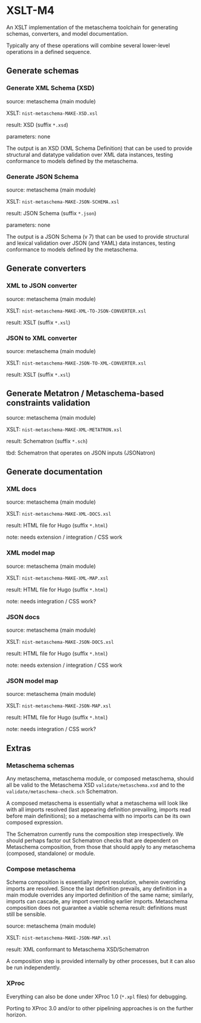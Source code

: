 # XSLT-M4

An XSLT implementation of the metaschema toolchain for generating schemas, converters, and model documentation.

Typically any of these operations will combine several lower-level operations in a defined sequence.

## Generate schemas

### Generate XML Schema (XSD)

source: metaschema (main module)

XSLT: `nist-metaschema-MAKE-XSD.xsl`

result: XSD (suffix `*.xsd`)

parameters: none

The output is an XSD (XML Schema Definition) that can be used to provide structural and datatype validation over XML data instances, testing conformance to models defined by the metaschema.

### Generate JSON Schema

source: metaschema (main module)

XSLT: `nist-metaschema-MAKE-JSON-SCHEMA.xsl`

result: JSON Schema (suffix `*.json`)

parameters: none

The output is a JSON Schema (v 7) that can be used to provide structural and lexical validation over JSON (and YAML) data instances, testing conformance to models defined by the metaschema.

## Generate converters

### XML to JSON converter

source: metaschema (main module)

XSLT: `nist-metaschema-MAKE-XML-TO-JSON-CONVERTER.xsl`

result: XSLT (suffix `*.xsl`)

### JSON to XML converter

source: metaschema (main module)

XSLT: `nist-metaschema-MAKE-JSON-TO-XML-CONVERTER.xsl`

result: XSLT (suffix `*.xsl`)

## Generate Metatron / Metaschema-based constraints validation

source: metaschema (main module)

XSLT: `nist-metaschema-MAKE-XML-METATRON.xsl`

result: Schematron (suffix `*.sch`)

tbd: Schematron that operates on JSON inputs (JSONatron)

## Generate documentation

### XML docs

source: metaschema (main module)

XSLT: `nist-metaschema-MAKE-XML-DOCS.xsl`

result: HTML file for Hugo (suffix `*.html`)

note: needs extension / integration / CSS work

### XML model map

source: metaschema (main module)

XSLT: `nist-metaschema-MAKE-XML-MAP.xsl`

result: HTML file for Hugo (suffix `*.html`)

note: needs integration / CSS work?

### JSON docs

source: metaschema (main module)

XSLT: `nist-metaschema-MAKE-JSON-DOCS.xsl`

result: HTML file for Hugo (suffix `*.html`)

note: needs extension / integration / CSS work

### JSON model map

source: metaschema (main module)

XSLT: `nist-metaschema-MAKE-JSON-MAP.xsl`

result: HTML file for Hugo (suffix `*.html`)

note: needs integration / CSS work?

## Extras

### Metaschema schemas

Any metaschema, metaschema module, or composed metaschema, should all be valid to the Metaschema XSD `validate/metaschema.xsd` and to the `validate/metaschema-check.sch` Schematron.

A composed metaschema is essentially what a metaschema will look like with all imports resolved (last appearing definition prevailing, imports read before main definitions); so a metaschema with no imports can be its own composed expression.

The Schematron currently runs the composition step irrespectively. We should perhaps factor out Schematron checks that are dependent on Metaschema composition, from those that should apply to any metaschema (composed, standalone) or module.

### Compose metaschema

Schema composition is essentially import resolution, wherein overriding imports are resolved. Since the last definition prevails, any definition in a main module overrides any imported definition of the same name; similarly, imports can cascade, any import overriding earlier imports. Metaschema composition does not guarantee a viable schema result: definitions must still be sensible.

source: metaschema (main module)

XSLT: `nist-metaschema-MAKE-JSON-MAP.xsl`

result: XML conformant to Metaschema XSD/Schematron

A composition step is provided internally by other processes, but it can also be run independently.

### XProc

Everything can also be done under XProc 1.0 (`*.xpl` files) for debugging.

Porting to XProc 3.0 and/or to other pipelining approaches is on the further horizon.
